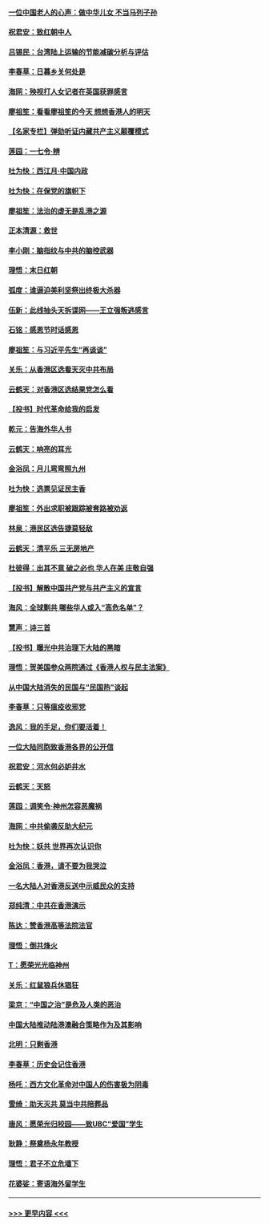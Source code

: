 #### [一位中国老人的心声：做中华儿女 不当马列子孙](../pages/nsc993/n11697525.md?t=12032133) 
#### [祝君安：致红朝中人](../pages/nsc993/n11697518.md?t=12032133) 
#### [吕锡民：台湾陆上运输的节能减碳分析与评估](../pages/nsc993/n11694983.md?t=12032133) 
#### [李春草：日暮乡关何处是](../pages/nsc993/n11694805.md?t=12032133) 
#### [海网：殃视打人女记者在英国获罪感言](../pages/nsc993/n11693832.md?t=12032133) 
#### [廖祖笙：看看廖祖笙的今天 想想香港人的明天](../pages/nsc993/n11693707.md?t=12032133) 
#### [【名家专栏】弹劾听证内藏共产主义颠覆模式](../pages/nsc993/n11693563.md?t=12032133) 
#### [莲园：一七令‧辨](../pages/nsc993/n11692558.md?t=12032133) 
#### [吐为快：西江月·中国内政](../pages/nsc993/n11692071.md?t=12032133) 
#### [吐为快：在保党的旗帜下](../pages/nsc993/n11691188.md?t=12032133) 
#### [廖祖笙：法治的虚无是乱港之源](../pages/nsc993/n11690605.md?t=12032133) 
#### [正本清源：救世](../pages/nsc993/n11689134.md?t=12032133) 
#### [李小刚：脑指纹与中共的脑控武器](../pages/nsc993/n11688900.md?t=12032133) 
#### [理悟：末日红朝](../pages/nsc993/n11688829.md?t=12032133) 
#### [弧度：谁逼迫美利坚祭出终极大杀器](../pages/nsc993/n11688735.md?t=12032133) 
#### [伍新：此线抽头天拆谍网——王立强叛逃感言](../pages/nsc993/n11687981.md?t=12032133) 
#### [石铭：感恩节时话感恩](../pages/nsc993/n11687568.md?t=12032133) 
#### [廖祖笙：与习近平先生“再谈谈”](../pages/nsc993/n11687005.md?t=12032133) 
#### [关乐：从香港区选看天灭中共布局](../pages/nsc993/n11686647.md?t=12032133) 
#### [云鹤天：对香港区选结果党怎么看](../pages/nsc993/n11686216.md?t=12032133) 
#### [【投书】时代革命给我的启发](../pages/nsc993/n11684287.md?t=12032133) 
#### [乾元：告海外华人书](../pages/nsc993/n11684044.md?t=12032133) 
#### [云鹤天：响亮的耳光](../pages/nsc993/n11684254.md?t=12032133) 
#### [金浴凤：月儿弯弯照九州](../pages/nsc993/n11684231.md?t=12032133) 
#### [吐为快：选票见证民主香](../pages/nsc993/n11684206.md?t=12032133) 
#### [廖祖笙：外出求职被跟踪被套路被劝返](../pages/nsc993/n11683874.md?t=12032133) 
#### [林泉：港民区选告捷莫轻敌](../pages/nsc993/n11683930.md?t=12032133) 
#### [云鹤天：清平乐 三无房地产](../pages/nsc993/n11681521.md?t=12032133) 
#### [杜彼得：出其不意 破之必也 华人在美 庄敬自强](../pages/nsc993/n11679554.md?t=12032133) 
#### [【投书】解散中国共产党与共产主义的宣言](../pages/nsc993/n11679177.md?t=12032133) 
#### [海风：全球剿共 哪些华人或入“高危名单”？](../pages/nsc993/n11678617.md?t=12032133) 
#### [慧声：诗三首](../pages/nsc993/n11678848.md?t=12032133) 
#### [【投书】曝光中共治理下大陆的黑暗](../pages/nsc993/n11678674.md?t=12032133) 
#### [理悟：贺美国参众两院通过《香港人权与民主法案》](../pages/nsc993/n11678104.md?t=12032133) 
#### [从中国大陆消失的民国与“民国热”谈起](../pages/nsc993/n11678075.md?t=12032133) 
#### [李春草：只等瘟疫收邪党](../pages/nsc993/n11677308.md?t=12032133) 
#### [逸风：我的手足，你们要活着！](../pages/nsc993/n11676352.md?t=12032133) 
#### [一位大陆同胞致香港各界的公开信](../pages/nsc993/n11675761.md?t=12032133) 
#### [祝君安：河水何必妒井水](../pages/nsc993/n11675746.md?t=12032133) 
#### [云鹤天：天怒](../pages/nsc993/n11675718.md?t=12032133) 
#### [莲园：调笑令‧神州怎容恶魔祸](../pages/nsc993/n11675648.md?t=12032133) 
#### [海网：中共偷袭反助大纪元](../pages/nsc993/n11673515.md?t=12032133) 
#### [吐为快：妖共 世界再次认识你](../pages/nsc993/n11673506.md?t=12032133) 
#### [金浴凤：香港，请不要为我哭泣](../pages/nsc993/n11673248.md?t=12032133) 
#### [一名大陆人对香港反送中示威民众的支持](../pages/nsc993/n11672615.md?t=12032133) 
#### [郑纯清：中共在香港演示](../pages/nsc993/n11670539.md?t=12032133) 
#### [陈达：赞香港高等法院法官](../pages/nsc993/n11669542.md?t=12032133) 
#### [理悟：倒共烽火](../pages/nsc993/n11668844.md?t=12032133) 
#### [T：愿荣光光临神州](../pages/nsc993/n11668421.md?t=12032133) 
#### [关乐：红鼠狼兵休猖狂](../pages/nsc993/n11668378.md?t=12032133) 
#### [梁京：“中国之治”是危及人类的恶治](../pages/nsc993/n11668328.md?t=12032133) 
#### [中国大陆推动陆港澳融合策略作为及其影响](../pages/nsc993/n11668157.md?t=12032133) 
#### [北明：只剩香港](../pages/nsc993/n11668002.md?t=12032133) 
#### [李春草：历史会记住香港](../pages/nsc993/n11667927.md?t=12032133) 
#### [杨吒：西方文化革命对中国人的伤害极为阴毒](../pages/nsc993/n11664521.md?t=12032133) 
#### [雪绮：助天灭共 莫当中共陪葬品](../pages/nsc993/n11662650.md?t=12032133) 
#### [唐风：愿荣光归校园——致UBC“爱国”学生](../pages/nsc993/n11662194.md?t=12032133) 
#### [耿静：祭奠杨永年教授](../pages/nsc993/n11662514.md?t=12032133) 
#### [理悟：君子不立危墙下](../pages/nsc993/n11662172.md?t=12032133) 
#### [花婆娑：寄语海外留学生](../pages/nsc993/n11662121.md?t=12032133) 

----
#### [ >>> 更早内容 <<< ](../indexes/nsc993-earlier.md)
